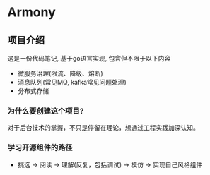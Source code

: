 # Armony 

## 项目介绍
这是一份代码笔记, 基于go语言实现, 包含但不限于以下内容
- 微服务治理(限流、降级、熔断)
- 消息队列(常见MQ, kafka常见问题处理)
- 分布式存储

### 为什么要创建这个项目?
对于后台技术的掌握，不只是停留在理论，想通过工程实践加深认知。

### 学习开源组件的路径
- 挑选 -> 阅读 -> 理解(反复，包括调试) -> 模仿 -> 实现自己风格组件







